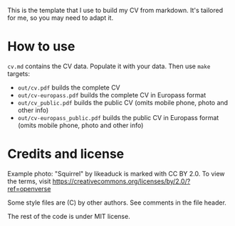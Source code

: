 This is the template that I use to build my CV from markdown. It's tailored for me, so you may need to adapt it.

# How to use

`cv.md` contains the CV data. Populate it with your data. Then use `make` targets:

* `out/cv.pdf` builds the complete CV
* `out/cv-europass.pdf` builds the complete CV in Europass format
* `out/cv_public.pdf` builds the public CV (omits mobile phone, photo and other info)
* `out/cv-europass_public.pdf` builds the public CV in Europass format (omits mobile phone, photo and other info)

# Credits and license

Example photo: "Squirrel" by likeaduck is marked with CC BY 2.0. To view the terms, visit https://creativecommons.org/licenses/by/2.0/?ref=openverse 

Some style files are (C) by other authors. See comments in the file header.

The rest of the code is under MIT license.
